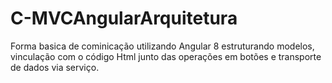 # C-MVCAngularArquitetura
Forma basica de cominicação utilizando Angular 8 estruturando modelos, vinculação com o código Html junto das operações em botões e transporte de dados via serviço.
